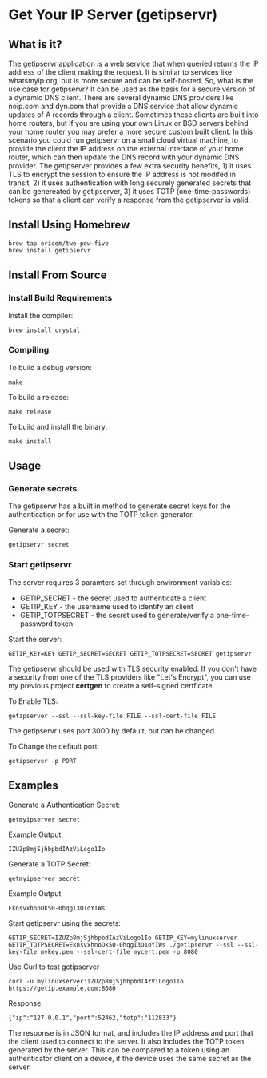 # Get Your IP Server (getipservr)

## What is it?

The getipservr application is a web service that when queried returns the IP address of the client making the request. It is similar to services like whatsmyip.org, but is more secure and can be self-hosted. So, what is the use case for getipservr? It can be used as the basis for a secure version of a dynamic DNS client. There are several dynamic DNS providers like noip.com and dyn.com that provide a DNS service that allow dynamic updates of A records through a client. Sometimes these clients are built into home routers, but if you are using your own Linux or BSD servers behind your home router you may prefer a more secure custom built client. In this scenario you could run getipservr on a small cloud virtual machine, to provide the client the IP address on the external interface of your home router, which can then update the DNS record with your dynamic DNS provider. The getipserver provides a few extra security benefits, 1) it uses TLS to encrypt the session to ensure the IP address is not modifed in transit, 2) it uses authentication with long securely generated secrets that can be genereated by getipserver, 3) it uses TOTP (one-time-passwords) tokens so that a client can verify a response from the getipserver is valid.


## Install Using Homebrew

```
brew tap ericem/two-pow-five
brew install getipservr
```

## Install From Source

### Install Build Requirements

Install the compiler:

```
brew install crystal
```

### Compiling

To build a debug version:

```
make
```

To build a release:

```
make release
```

To build and install the binary:
```
make install
```


## Usage


### Generate secrets

The getipservr has a built in method to generate secret keys for the authentication or for use with the TOTP token generator.

Generate a secret:

```
getipservr secret
```

### Start getipservr

The server requires 3 paramters set through environment variables:

* GETIP_SECRET - the secret used to authenticate a client
* GETIP_KEY - the username used to identify an client
* GETIP_TOTPSECRET - the secret used to generate/verify a one-time-password token 

Start the server:

```
GETIP_KEY=KEY GETIP_SECRET=SECRET GETIP_TOTPSECRET=SECRET getipservr
```

The getipservr should be used with TLS security enabled. If you don't have a security from one of the TLS providers like "Let's Encrypt", you can use my previous project **certgen** to create a self-signed certficate.

To Enable TLS:
```
getipserver --ssl --ssl-key-file FILE --ssl-cert-file FILE
```

The getipservr uses port 3000 by default, but can be changed.

To Change the default port:
```
getipserver -p PORT
```

## Examples

Generate a Authentication Secret:

```
getmyipserver secret
```

Example Output:
```
IZUZp8mjSjhbpbdIAzViLogo1Io
```

Generate a TOTP Secret:
```
getmyipserver secret
```

Example Output
```
EknsvxhnoOk50-0hqgI3O1oYIWs
```

Start getipservr using the secrets:
```
GETIP_SECRET=IZUZp8mjSjhbpbdIAzViLogo1Io GETIP_KEY=mylinuxserver GETIP_TOTPSECRET=EknsvxhnoOk50-0hqgI3O1oYIWs ./getipservr --ssl --ssl-key-file mykey.pem --ssl-cert-file mycert.pem -p 8080
```

Use Curl to test getipserver
```
curl -u mylinuxserver:IZUZp8mjSjhbpbdIAzViLogo1Io https://getip.example.com:8080
```

Response:

```
{"ip":"127.0.0.1","port":52462,"totp":"112833"}
```

The response is in JSON format, and includes the IP address and port that the client used to connect to the server. It also includes the TOTP token generated by the server. This can be compared to a token using an authenticator client on a device, if the device uses the same secret as the server.
